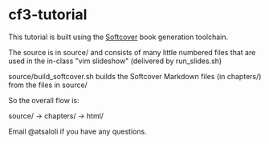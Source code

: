 # cf3-tutorial

This tutorial is built using the [Softcover](http://softcover.io/) book generation toolchain.

The source is in source/ and consists of many little numbered files that are used in the in-class "vim slideshow" (delivered by run_slides.sh)

source/build_softcover.sh builds the Softcover Markdown files (in chapters/) from the files in source/

So the overall flow is:

source/  ->  chapters/   ->  html/

Email @atsaloli if you have any questions.
